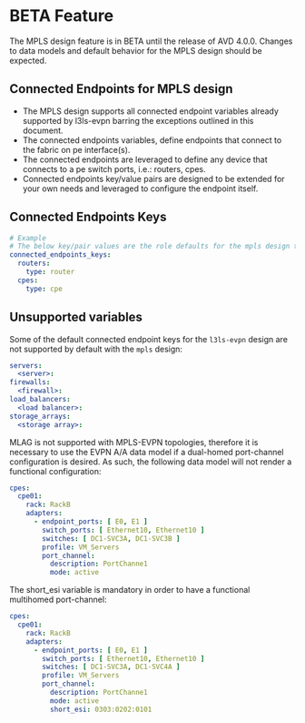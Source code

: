 # BETA Feature

The MPLS design feature is in BETA until the release of AVD 4.0.0. Changes to data models and default behavior for the MPLS design should be expected.

## Connected Endpoints for MPLS design

- The MPLS design supports all connected endpoint variables already supported by l3ls-evpn barring the exceptions outlined in this document.
- The connected endpoints variables, define endpoints that connect to the fabric on pe interface(s).
- The connected endpoints are leveraged to define any device that connects to a pe switch ports, i.e.: routers, cpes.
- Connected endpoints key/value pairs are designed to be extended for your own needs and leveraged to configure the endpoint itself.

## Connected Endpoints Keys

```yaml
# Example
# The below key/pair values are the role defaults for the mpls design type.
connected_endpoints_keys:
  routers:
    type: router
  cpes:
    type: cpe
```

## Unsupported variables

Some of the default connected endpoint keys for the `l3ls-evpn` design are not supported by default with the `mpls` design:

```yaml
servers:
  <server>:
firewalls:
  <firewall>:
load_balancers:
  <load balancer>:
storage_arrays:
  <storage array>:
```

MLAG is not supported with MPLS-EVPN topologies, therefore it is necessary to use the EVPN A/A data model if a dual-homed port-channel configuration is desired. As such, the following data model will not render a functional configuration:

```yaml
cpes:
  cpe01:
    rack: RackB
    adapters:
      - endpoint_ports: [ E0, E1 ]
        switch_ports: [ Ethernet10, Ethernet10 ]
        switches: [ DC1-SVC3A, DC1-SVC3B ]
        profile: VM_Servers
        port_channel:
          description: PortChanne1
          mode: active
```

The short_esi variable is mandatory in order to have a functional multihomed port-channel:

```yaml
cpes:
  cpe01:
    rack: RackB
    adapters:
      - endpoint_ports: [ E0, E1 ]
        switch_ports: [ Ethernet10, Ethernet10 ]
        switches: [ DC1-SVC3A, DC1-SVC4A ]
        profile: VM_Servers
        port_channel:
          description: PortChanne1
          mode: active
          short_esi: 0303:0202:0101
```
